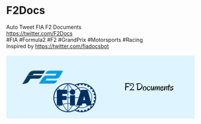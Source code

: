 # F2Docs
Auto Tweet FIA F2 Documents <br />
https://twitter.com/F2Docs<br />
#FIA #Formula2 #F2 #GrandPrix #Motorsports #Racing<br />
Inspired by https://twitter.com/fiadocsbot<br /><br />
![alt text](https://github.com/xhico/F2Docs/blob/main/F2Docs%20Banner.png?raw=true)

